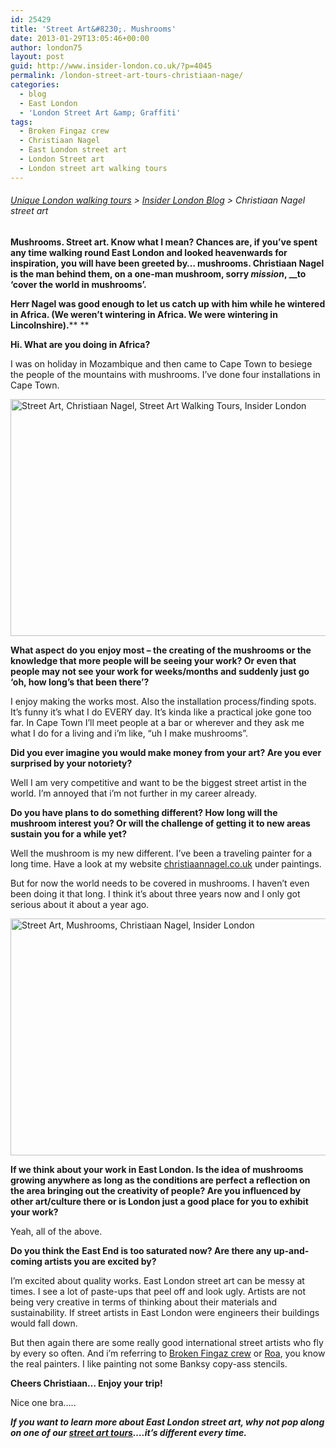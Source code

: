 ```yaml
---
id: 25429
title: 'Street Art&#8230;. Mushrooms'
date: 2013-01-29T13:05:46+00:00
author: london75
layout: post
guid: http://www.insider-london.co.uk/?p=4045
permalink: /london-street-art-tours-christiaan-nage/
categories:
  - blog
  - East London
  - 'London Street Art &amp; Graffiti'
tags:
  - Broken Fingaz crew
  - Christiaan Nagel
  - East London street art
  - London Street art
  - London street art walking tours
---
```

###### [Unique London walking tours](http://www.insider-london.co.uk/ "Unique London Walking Tours") > [Insider London Blog](http://www.insider-london.co.uk/blog/ "Tour blog") > Christiaan Nagel street art

**Mushrooms. Street art. Know what I mean? Chances are, if you’ve spent any time walking round East London and looked heavenwards for inspiration, you will have been greeted by… mushrooms. Christiaan Nagel is the man behind them, on a one-man mushroom, sorry _mission_, __to ‘cover the world in mushrooms’.**

**Herr Nagel was good enough to let us catch up with him while he wintered in Africa. (We weren’t wintering in Africa. We were wintering in Lincolnshire).**** **

**Hi. What are you doing in Africa?**

I was on holiday in Mozambique and then came to Cape Town to besiege the people of the mountains with mushrooms. I’ve done four installations in Cape Town.

<a href="http://www.insider-london.co.uk/blog/2013/01/29/london-street-art-tours-christiaan-nage/office-hours-redux/" rel="attachment wp-att-4049"><img class="alignnone size-full wp-image-4049" alt="Street Art, Christiaan Nagel, Street Art Walking Tours, Insider London" src="http://www.insider-london.co.uk/wp-content/uploads/2013/01/Office-Hours-redux.jpg" width="569" height="379" /></a>

**What aspect do you enjoy most – the creating of the mushrooms or the knowledge that more people will be seeing your work? Or even that people may not see your work for weeks/months and suddenly just go ‘oh, how long’s that been there’?**

I enjoy making the works most. Also the installation process/finding spots. It’s funny it’s what I do EVERY day. It’s kinda like a practical joke gone too far. In Cape Town I’ll meet people at a bar or wherever and they ask me what I do for a living and i’m like, “uh I make mushrooms”.

**Did you ever imagine you would make money from your art? Are you ever surprised by your notoriety?**

Well I am very competitive and want to be the biggest street artist in the world. I’m annoyed that i’m not further in my career already.

**Do you have plans to do something different? How long will the mushroom interest you? Or will the challenge of getting it to new areas sustain you for a while yet?**

Well the mushroom is my new different. I’ve been a traveling painter for a long time. Have a look at my website <a href="http://christiaannagel.co.uk/" target="_blank">christiaannagel.co.uk</a> under paintings.

But for now the world needs to be covered in mushrooms. I haven’t even been doing it that long. I think it’s about three years now and I only got serious about it about a year ago.

<a href="http://www.insider-london.co.uk/blog/2013/01/29/london-street-art-tours-christiaan-nage/paris-hilton-hits-cape-town-redux/" rel="attachment wp-att-4052"><img class="alignnone size-full wp-image-4052" alt="Street Art, Mushrooms, Christiaan Nagel, Insider London" src="http://www.insider-london.co.uk/wp-content/uploads/2013/01/Paris-Hilton-hits-Cape-Town-redux.jpg" width="569" height="379" /></a>

**If we think about your work in East London. Is the idea of mushrooms growing anywhere as long as the conditions are perfect a reflection on the area bringing out the creativity of people? Are you influenced by other art/culture there or is London just a good place for you to exhibit your work?**

Yeah, all of the above.

**Do you think the East End is too saturated now? Are there any up-and-coming artists you are excited by?**

I’m excited about quality works. East London street art can be messy at times. I see a lot of paste-ups that peel off and look ugly. Artists are not being very creative in terms of thinking about their materials and sustainability. If street artists in East London were engineers their buildings would fall down.

But then again there are some really good international street artists who fly by every so often. And i’m referring to [Broken Fingaz crew](http://www.facebook.com/brokenfingaz "Broken Fingaz Crew") or [Roa](http://roaweb.tumblr.com/ "Roa"), you know the real painters. I like painting not some Banksy copy-ass stencils.

**Cheers Christiaan&#8230; Enjoy your trip!**

Nice one bra&#8230;..

_**If you want to learn more about East London street art, why not pop along on one of our [street art tours](http://www.insider-london.co.uk/london-graffiti-artists-walking-tours/ "East London Street Art Walking Tour")&#8230;.it&#8217;s different every time.**_

&nbsp;